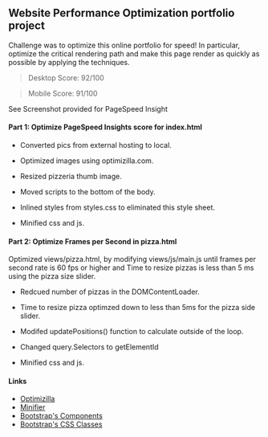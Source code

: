 ## Website Performance Optimization portfolio project

Challenge was to optimize this online portfolio for speed! In particular, optimize the critical rendering path and make this page render as quickly as possible by applying the techniques.

> Desktop Score: 92/100

> Mobile Score: 91/100
  
See Screenshot provided for PageSpeed Insight

#### Part 1: Optimize PageSpeed Insights score for index.html

 * Converted pics from external hosting to local.
 
 * Optimized images using optimizilla.com.
 
 * Resized pizzeria thumb image.
 
 * Moved scripts to the bottom of the body.
 
 * Inlined styles from styles.css to eliminated this style sheet.
 
 * Minified css and js.


#### Part 2: Optimize Frames per Second in pizza.html

Optimized views/pizza.html, by modifying views/js/main.js until frames per second rate is 60 fps or higher and Time to resize pizzas is less than 5 ms using the pizza size slider.
 
 * Redcued number of pizzas in the DOMContentLoader.
 
 * Time to resize pizza optimzed down to less than 5ms for the pizza side slider.
 
 * Modifed updatePositions() function to calculate outside of the loop.
 
 * Changed query.Selectors to getElementId

 * Minified css and js.

#### Links

* <a href="http://optimizilla.com">Optimizilla</a>
* <a href="https://www.minifier.org/">Minifier</a>
* <a href="http://getbootstrap.com/components/">Bootstrap's Components</a>
* <a href="http://getbootstrap.com/css/">Bootstrap's CSS Classes</a>
